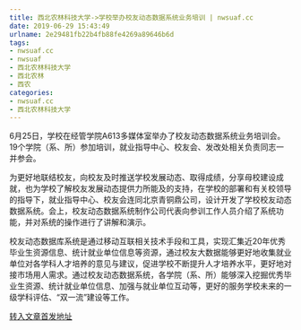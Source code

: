 ```yaml
---
title: 西北农林科技大学->学校举办校友动态数据系统业务培训 | nwsuaf.cc
date: 2019-06-29 15:43:49
urlname: 2e29481fb22b4fb88fe4269a89646b6d
tags: 
- nwsuaf.cc
- nwsuaf
- 西北农林科技大学
- 西北农林
- 西农
categories:
- nwsuaf.cc
- 西北农林科技大学
---
```



6月25日，学校在经管学院A613多媒体室举办了校友动态数据系统业务培训会。19个学院（系、所）参加培训，就业指导中心、校友会、发改处相关负责同志一并参会。

为更好地联结校友，向校友及时推送学校发展动态、取得成绩，分享母校建设成就，也为学校了解校友发展动态提供力所能及的支持，在学校的部署和有关校领导的指导下，就业指导中心、校友会连同北京青铜鼎公司，设计开发了学校校友动态数据系统。会上，校友动态数据系统制作公司代表向参训工作人员介绍了系统功能，并对系统的操作进行了讲解和演示。

校友动态数据库系统是通过移动互联相关技术手段和工具，实现汇集近20年优秀毕业生资源信息、统计就业单位信息等资源，通过校友大数据能够更好地收集就业单位对各学科人才培养的意见与建议，促进学校不断提升人才培养水平，更好地对接市场用人需求。通过校友动态数据系统，各学院（系、所）能够深入挖掘优秀毕业生资源、统计就业单位信息、加强与就业单位互动等，更好的服务学校未来的一级学科评估、“双一流”建设等工作。





[转入文章首发地址](https://news.nwsuaf.edu.cn/xnxw/90599.htm)